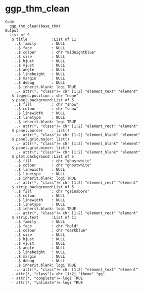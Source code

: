 # ggp_thm_clean

    Code
      ggp_thm_clean(base_thm)
    Output
      List of 9
       $ title           :List of 11
        ..$ family       : NULL
        ..$ face         : NULL
        ..$ colour       : chr "midnightblue"
        ..$ size         : NULL
        ..$ hjust        : NULL
        ..$ vjust        : NULL
        ..$ angle        : NULL
        ..$ lineheight   : NULL
        ..$ margin       : NULL
        ..$ debug        : NULL
        ..$ inherit.blank: logi TRUE
        ..- attr(*, "class")= chr [1:2] "element_text" "element"
       $ legend.position : chr "none"
       $ panel.background:List of 5
        ..$ fill         : chr "snow"
        ..$ colour       : chr "snow"
        ..$ linewidth    : NULL
        ..$ linetype     : NULL
        ..$ inherit.blank: logi TRUE
        ..- attr(*, "class")= chr [1:2] "element_rect" "element"
       $ panel.border    : list()
        ..- attr(*, "class")= chr [1:2] "element_blank" "element"
       $ panel.grid.major: list()
        ..- attr(*, "class")= chr [1:2] "element_blank" "element"
       $ panel.grid.minor: list()
        ..- attr(*, "class")= chr [1:2] "element_blank" "element"
       $ plot.background :List of 5
        ..$ fill         : chr "ghostwhite"
        ..$ colour       : chr "ghostwhite"
        ..$ linewidth    : NULL
        ..$ linetype     : NULL
        ..$ inherit.blank: logi TRUE
        ..- attr(*, "class")= chr [1:2] "element_rect" "element"
       $ strip.background:List of 5
        ..$ fill         : chr "gainsboro"
        ..$ colour       : NULL
        ..$ linewidth    : NULL
        ..$ linetype     : NULL
        ..$ inherit.blank: logi TRUE
        ..- attr(*, "class")= chr [1:2] "element_rect" "element"
       $ strip.text      :List of 11
        ..$ family       : NULL
        ..$ face         : chr "bold"
        ..$ colour       : chr "darkblue"
        ..$ size         : NULL
        ..$ hjust        : NULL
        ..$ vjust        : NULL
        ..$ angle        : NULL
        ..$ lineheight   : NULL
        ..$ margin       : NULL
        ..$ debug        : NULL
        ..$ inherit.blank: logi TRUE
        ..- attr(*, "class")= chr [1:2] "element_text" "element"
       - attr(*, "class")= chr [1:2] "theme" "gg"
       - attr(*, "complete")= logi TRUE
       - attr(*, "validate")= logi TRUE

